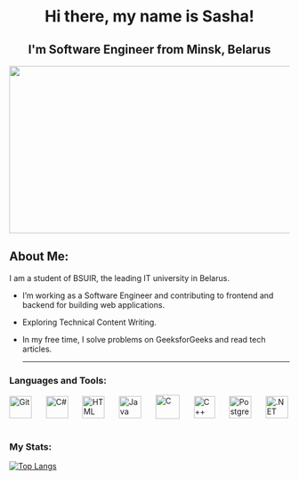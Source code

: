<div id="header" align="center">
  <h1>Hi there, my name is Sasha!</h1>
  <h2>I'm Software Engineer from Minsk, Belarus</h2>
</div>
<div align="center">
  <img src= "https://media2.giphy.com/media/v1.Y2lkPTc5MGI3NjExaGFjMzk5dHhzdHd4ZmJyeTJpdmR5ZGF4bWlmNHA3dWJqNzBhaW12cSZlcD12MV9pbnRlcm5hbF9naWZfYnlfaWQmY3Q9Zw/LMcB8XospGZO8UQq87/giphy.gif" width="600" height="300"/>
</div>
<h2>About Me:</h2>
I am a student of BSUIR, the leading IT university in Belarus.

- I’m working as a Software Engineer and contributing to frontend and backend for building web applications.

- Exploring Technical Content Writing.

- In my free time, I solve problems on GeeksforGeeks and read tech articles.
  
  ---

### Languages and Tools:
<div style="display: flex; justify-content: space-between; align-items: center;">
  <a href="https://git-scm.com/" target="_blank" rel="noreferrer">
    <img align="left" src="https://raw.githubusercontent.com/danielcranney/readme-generator/main/public/icons/skills/git-colored.svg" width="40" height="40" alt="Git" />
  </a>
  <a href="https://docs.microsoft.com/en-us/dotnet/csharp/" target="_blank" rel="noreferrer">
    <img align="left" src="https://raw.githubusercontent.com/danielcranney/readme-generator/main/public/icons/skills/csharp-colored.svg" width="40" height="40" alt="C#" />
  </a>
  <a href="https://developer.mozilla.org/en-US/docs/Glossary/HTML" target="_blank" rel="noreferrer">
    <img align="left" src="https://raw.githubusercontent.com/danielcranney/readme-generator/main/public/icons/skills/html5-colored.svg" width="40" height="40" alt="HTML" />
  </a>
  <a href="https://www.oracle.com/java/" target="_blank" rel="noreferrer">
    <img align="left" src="https://raw.githubusercontent.com/danielcranney/readme-generator/main/public/icons/skills/java-colored.svg" width="40" height="40" alt="Java" />
  </a>
  <a href="https://en.wikipedia.org/wiki/C_(programming_language)" target="_blank" rel="noreferrer">
    <img align="left" src="https://img.icons8.com/color/48/000000/c-programming.png" width="43" height="43" alt="C" />
  </a>
  <a href="https://isocpp.org/" target="_blank" rel="noreferrer">
    <img align="left" src="https://raw.githubusercontent.com/isocpp/logos/master/cpp_logo.png" width="38" height="40" alt="C++" />
  </a>
  <a href="https://www.postgresql.org/" target="_blank" rel="noreferrer">
    <img align="left" src="https://raw.githubusercontent.com/danielcranney/readme-generator/main/public/icons/skills/postgresql-colored.svg" width="40" height="40" alt="PostgreSQL" />
  </a>
  <a href="https://dotnet.microsoft.com/en-us/" target="_blank" rel="noreferrer">
    <img align="left" src="https://raw.githubusercontent.com/danielcranney/readme-generator/main/public/icons/skills/dot-net-colored.svg" width="40" height="40" alt=".NET" />
  </a>
</div>

<br/>

### My Stats:
[![Top Langs](https://github-readme-stats.vercel.app/api/top-langs/?username=AleksMind&layout=compact&theme=tokyonight)](https://github.com/anuraghazra/github-readme-stats)
